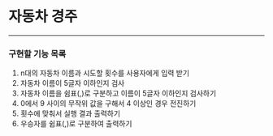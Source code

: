 # 자동차 경주
---

### 구현할 기능 목록
1. n대의 자동차 이름과 시도할 횟수를 사용자에게 입력 받기
2. 자동차 이름이 5글자 이하인지 검사
3. 자동차 이름을 쉼표(,)로 구분하고 이름이 5글자 이하인지 검사하기
4. 0에서 9 사이의 무작위 값을 구해서 4 이상인 경우 전진하기 
5. 횟수에 맞춰서 실행 결과 출력하기 
6. 우승자를 쉼표(,)로 구분하여 출력하기